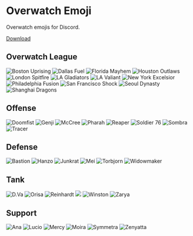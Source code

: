 # Overwatch Emoji
Overwatch emojis for Discord.

[Download](https://github.com/Kala30/overwatch-emoji/archive/master.zip)

## Overwatch League
![Boston Uprising](OWL/uprising.png) ![Dallas Fuel](OWL/fuel.png)  ![Florida Mayhem](OWL/mayhem.png) ![Houston Outlaws](OWL/outlaws.png) ![London Spitfire](OWL/spitfire.png) ![LA Gladiators](OWL/gladiators.png) ![LA Valiant](OWL/valiant.png) ![New York Excelsior](OWL/excelsior.png) ![Philadelphia Fusion](OWL/fusion.png) ![San Francisco Shock](OWL/shock.png) ![Seoul Dynasty](OWL/dynasty.png) ![Shanghai Dragons](OWL/dragons.png)

## Offense
![Doomfist](Heroes/doomfist.png) ![Genji](Heroes/genji.png) ![McCree](Heroes/mccree.png) ![Pharah](Heroes/pharah.png) ![Reaper](Heroes/reaper.png) ![Soldier 76](Heroes/soldier_76.png) ![Sombra](Heroes/sombra.png) ![Tracer](Heroes/tracer.png)

## Defense
![Bastion](Heroes/bastion.png) ![Hanzo](Heroes/hanzo.png) ![Junkrat](Heroes/junkrat.png) ![Mei](Heroes/mei.png) ![Torbjorn](Heroes/torbjorn.png) ![Widowmaker](Heroes/widowmaker.png)

## Tank
![D.Va](Heroes/d.va.png) ![Orisa](Heroes/orisa.png) ![Reinhardt](Heroes/reinhardt.png) ![](Heroes/roadhog.png) ![Winston](Heroes/winston.png) ![Zarya](Heroes/zarya.png)

## Support
![Ana](Heroes/ana.png) ![Lucio](Heroes/lucio.png) ![Mercy](Heroes/mercy.png) ![Moira](Heroes/moira.png) ![Symmetra](Heroes/symmetra.png) ![Zenyatta](Heroes/zenyatta.png)